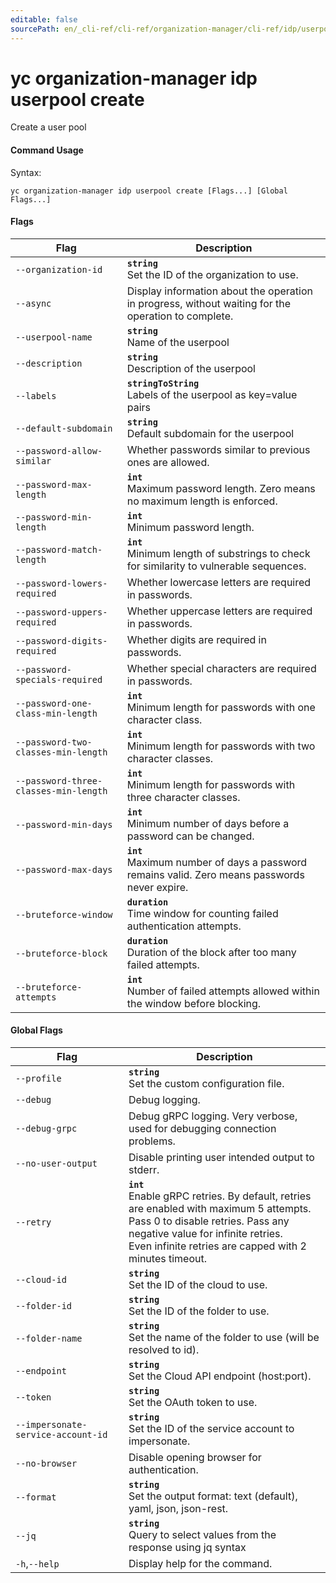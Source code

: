 ```yaml
---
editable: false
sourcePath: en/_cli-ref/cli-ref/organization-manager/cli-ref/idp/userpool/create.md
---
```


# yc organization-manager idp userpool create

Create a user pool

#### Command Usage

Syntax: 

`yc organization-manager idp userpool create [Flags...] [Global Flags...]`

#### Flags

| Flag | Description |
|----|----|
|`--organization-id`|<b>`string`</b><br/>Set the ID of the organization to use.|
|`--async`|Display information about the operation in progress, without waiting for the operation to complete.|
|`--userpool-name`|<b>`string`</b><br/>Name of the userpool|
|`--description`|<b>`string`</b><br/>Description of the userpool|
|`--labels`|<b>`stringToString`</b><br/>Labels of the userpool as key=value pairs|
|`--default-subdomain`|<b>`string`</b><br/>Default subdomain for the userpool|
|`--password-allow-similar`|Whether passwords similar to previous ones are allowed.|
|`--password-max-length`|<b>`int`</b><br/>Maximum password length. Zero means no maximum length is enforced.|
|`--password-min-length`|<b>`int`</b><br/>Minimum password length.|
|`--password-match-length`|<b>`int`</b><br/>Minimum length of substrings to check for similarity to vulnerable sequences.|
|`--password-lowers-required`|Whether lowercase letters are required in passwords.|
|`--password-uppers-required`|Whether uppercase letters are required in passwords.|
|`--password-digits-required`|Whether digits are required in passwords.|
|`--password-specials-required`|Whether special characters are required in passwords.|
|`--password-one-class-min-length`|<b>`int`</b><br/>Minimum length for passwords with one character class.|
|`--password-two-classes-min-length`|<b>`int`</b><br/>Minimum length for passwords with two character classes.|
|`--password-three-classes-min-length`|<b>`int`</b><br/>Minimum length for passwords with three character classes.|
|`--password-min-days`|<b>`int`</b><br/>Minimum number of days before a password can be changed.|
|`--password-max-days`|<b>`int`</b><br/>Maximum number of days a password remains valid. Zero means passwords never expire.|
|`--bruteforce-window`|<b>`duration`</b><br/>Time window for counting failed authentication attempts.|
|`--bruteforce-block`|<b>`duration`</b><br/>Duration of the block after too many failed attempts.|
|`--bruteforce-attempts`|<b>`int`</b><br/>Number of failed attempts allowed within the window before blocking.|

#### Global Flags

| Flag | Description |
|----|----|
|`--profile`|<b>`string`</b><br/>Set the custom configuration file.|
|`--debug`|Debug logging.|
|`--debug-grpc`|Debug gRPC logging. Very verbose, used for debugging connection problems.|
|`--no-user-output`|Disable printing user intended output to stderr.|
|`--retry`|<b>`int`</b><br/>Enable gRPC retries. By default, retries are enabled with maximum 5 attempts.<br/>Pass 0 to disable retries. Pass any negative value for infinite retries.<br/>Even infinite retries are capped with 2 minutes timeout.|
|`--cloud-id`|<b>`string`</b><br/>Set the ID of the cloud to use.|
|`--folder-id`|<b>`string`</b><br/>Set the ID of the folder to use.|
|`--folder-name`|<b>`string`</b><br/>Set the name of the folder to use (will be resolved to id).|
|`--endpoint`|<b>`string`</b><br/>Set the Cloud API endpoint (host:port).|
|`--token`|<b>`string`</b><br/>Set the OAuth token to use.|
|`--impersonate-service-account-id`|<b>`string`</b><br/>Set the ID of the service account to impersonate.|
|`--no-browser`|Disable opening browser for authentication.|
|`--format`|<b>`string`</b><br/>Set the output format: text (default), yaml, json, json-rest.|
|`--jq`|<b>`string`</b><br/>Query to select values from the response using jq syntax|
|`-h`,`--help`|Display help for the command.|
